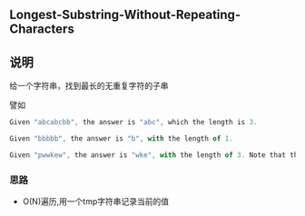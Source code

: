 ## Longest-Substring-Without-Repeating-Characters

## 说明

给一个字符串，找到最长的无重复字符的子串

譬如

```js
Given "abcabcbb", the answer is "abc", which the length is 3.

Given "bbbbb", the answer is "b", with the length of 1.

Given "pwwkew", the answer is "wke", with the length of 3. Note that the answer must be a substring, "pwke" is a subsequence and not a substring.
```

### 思路

- O(N)遍历,用一个tmp字符串记录当前的值
